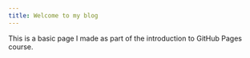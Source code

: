 ```yaml
---
title: Welcome to my blog
---
```

This is a basic page I made as part of the introduction to GitHub Pages course.
